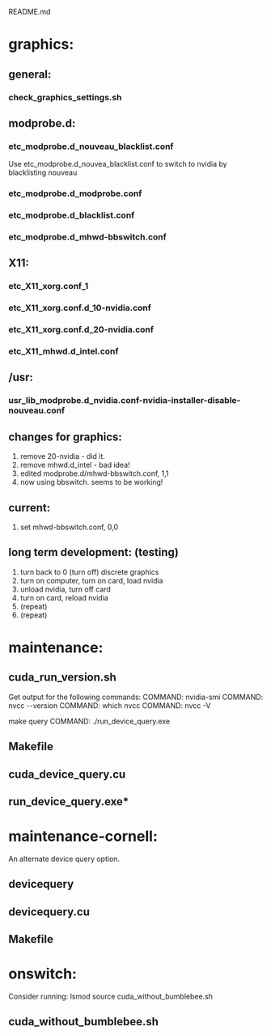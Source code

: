 
README.md

# graphics:
## general:
### check_graphics_settings.sh
## modprobe.d:
### etc_modprobe.d_nouveau_blacklist.conf
Use etc_modprobe.d_nouvea_blacklist.conf to switch to nvidia by blacklisting nouveau
### etc_modprobe.d_modprobe.conf
### etc_modprobe.d_blacklist.conf
### etc_modprobe.d_mhwd-bbswitch.conf
## X11:
### etc_X11_xorg.conf_1
### etc_X11_xorg.conf.d_10-nvidia.conf
### etc_X11_xorg.conf.d_20-nvidia.conf
### etc_X11_mhwd.d_intel.conf
## /usr:
### usr_lib_modprobe.d_nvidia.conf-nvidia-installer-disable-nouveau.conf


## changes for graphics:
1. remove 20-nvidia - did it.
2. remove mhwd.d_intel - bad idea!
3. edited modprobe.d/mhwd-bbswitch.conf, 1,1
4. now using bbswitch. seems to be working!

## current:
1. set mhwd-bbswitch.conf, 0,0

## long term development: (testing)
1. turn back to 0 (turn off) discrete graphics
2. turn on computer, turn on card, load nvidia
3. unload nvidia, turn off card
4. turn on card, reload nvidia
3. (repeat)
4. (repeat)


# maintenance:
## cuda_run_version.sh
Get output for the following commands:
COMMAND: nvidia-smi
COMMAND: nvcc --version
COMMAND: which nvcc
COMMAND: nvcc -V
<!-- builds run_device_query.exe by: nvcc cuda_device_query.cu -o run_device_query.exe -->
make query
COMMAND: ./run_device_query.exe
## Makefile
## cuda_device_query.cu
## run_device_query.exe*


# maintenance-cornell:
An alternate device query option.
## devicequery
## devicequery.cu
## Makefile


# onswitch:
Consider running:
    lsmod
    source cuda_without_bumblebee.sh
## cuda_without_bumblebee.sh

